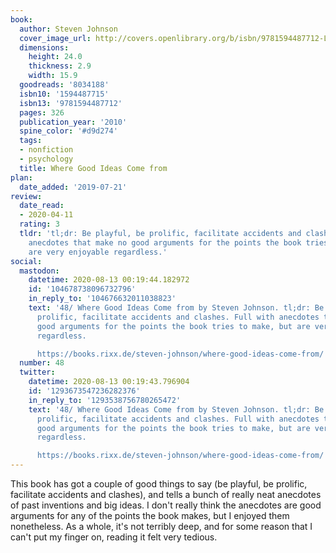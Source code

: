 ```yaml
---
book:
  author: Steven Johnson
  cover_image_url: http://covers.openlibrary.org/b/isbn/9781594487712-L.jpg
  dimensions:
    height: 24.0
    thickness: 2.9
    width: 15.9
  goodreads: '8034188'
  isbn10: '1594487715'
  isbn13: '9781594487712'
  pages: 326
  publication_year: '2010'
  spine_color: '#d9d274'
  tags:
  - nonfiction
  - psychology
  title: Where Good Ideas Come from
plan:
  date_added: '2019-07-21'
review:
  date_read:
  - 2020-04-11
  rating: 3
  tldr: 'tl;dr: Be playful, be prolific, facilitate accidents and clashes. Full with
    anecdotes that make no good arguments for the points the book tries to make, but
    are very enjoyable regardless.'
social:
  mastodon:
    datetime: 2020-08-13 00:19:44.182972
    id: '104678738096732796'
    in_reply_to: '104676632011038823'
    text: '48/ Where Good Ideas Come from by Steven Johnson. tl;dr: Be playful, be
      prolific, facilitate accidents and clashes. Full with anecdotes that make no
      good arguments for the points the book tries to make, but are very enjoyable
      regardless.

      https://books.rixx.de/steven-johnson/where-good-ideas-come-from/ #rixxReads'
  number: 48
  twitter:
    datetime: 2020-08-13 00:19:43.796904
    id: '1293673547236282376'
    in_reply_to: '1293538756780265472'
    text: '48/ Where Good Ideas Come from by Steven Johnson. tl;dr: Be playful, be
      prolific, facilitate accidents and clashes. Full with anecdotes that make no
      good arguments for the points the book tries to make, but are very enjoyable
      regardless.

      https://books.rixx.de/steven-johnson/where-good-ideas-come-from/'
---
```


This book has got a couple of good things to say (be playful, be prolific, facilitate accidents and clashes), and tells
a bunch of really neat anecdotes of past inventions and big ideas. I don't really think the anecdotes are good arguments
for any of the points the book makes, but I enjoyed them nonetheless. As a whole, it's not terribly deep, and for some
reason that I can't put my finger on, reading it felt very tedious.
